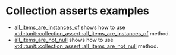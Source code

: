 # Collection asserts examples

* [all_items_are_instances_of](all_items_are_instances_of/README.md) shows how to use [xtd::tunit::collection_assert::all_items_are_instances_of](https://codedocs.xyz/gammasoft71/xtd/classxtd_1_1tunit_1_1collection__assert.html#ae0a5816d18fbb07f3697471a3d62665b) method.
* [all_items_are_not_null](all_items_are_not_null/README.md) shows how to use [xtd::tunit::collection_assert::all_items_are_not_null](https://codedocs.xyz/gammasoft71/xtd/classxtd_1_1tunit_1_1collection__assert.html#af705588fd1b6ec68f4f1703c98993021) method.
